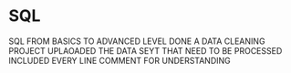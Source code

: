 # SQL
SQL FROM BASICS TO ADVANCED LEVEL 
DONE A DATA CLEANING PROJECT UPLAOADED THE DATA SEYT THAT NEED TO BE PROCESSED
INCLUDED EVERY LINE COMMENT FOR UNDERSTANDING
